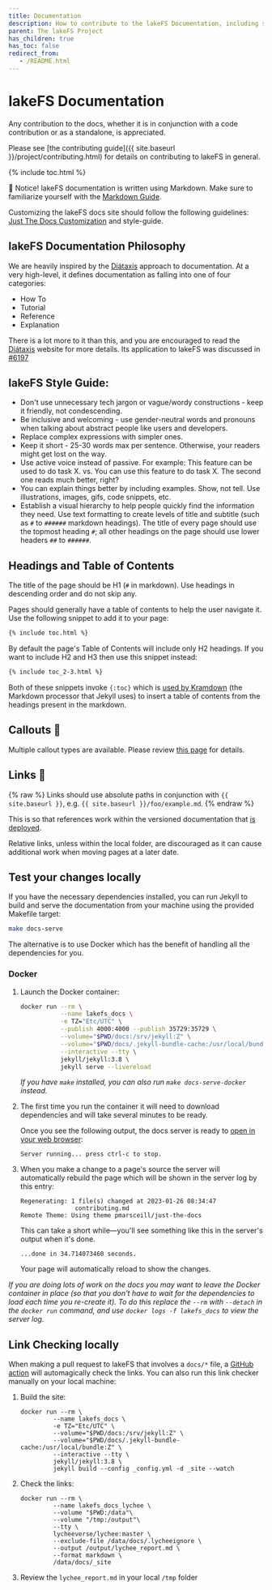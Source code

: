 ```yaml
---
title: Documentation
description: How to contribute to the lakeFS Documentation, including style guide
parent: The lakeFS Project
has_children: true
has_toc: false
redirect_from:
   - /README.html
---
```


# lakeFS Documentation

Any contribution to the docs, whether it is in conjunction with a code contribution or as a standalone, is appreciated.

Please see [the contributing guide]({{ site.baseurl }}/project/contributing.html) for details on contributing to lakeFS in general. 

{% include toc.html %}

📝  Notice! lakeFS documentation is written using Markdown.  Make sure to familiarize yourself with the [Markdown Guide](https://www.markdownguide.org/basic-syntax/#heading-best-practices).

Customizing the lakeFS docs site should follow the following guidelines: [Just The Docs Customization](https://just-the-docs.github.io/just-the-docs/docs/customization/) and style-guide.

## lakeFS Documentation Philosophy

We are heavily inspired by the [Diátaxis](https://diataxis.fr/) approach to documentation. At a very high-level, it defines documentation as falling into one of four categories: 

- How To
- Tutorial
- Reference
- Explanation

There is a lot more to it than this, and you are encouraged to read the [Diátaxis](https://diataxis.fr/) website for more details. Its application to lakeFS was discussed in [#6197](https://github.com/treeverse/lakeFS/issues/6197#issuecomment-1645933769)

## lakeFS Style Guide:

* Don't use unnecessary tech jargon or vague/wordy constructions - keep it friendly, not condescending.
* Be inclusive and welcoming - use gender-neutral words and pronouns when talking about abstract people like users and developers.
* Replace complex expressions with simpler ones.
* Keep it short - 25-30 words max per sentence.  Otherwise, your readers might get lost on the way. 
* Use active voice instead of passive. For example: This feature can be used to do task X. vs. You can use this feature to do task X. The second one reads much better, right?
* You can explain things better by including examples. Show, not tell. Use illustrations, images, gifs, code snippets, etc.
* Establish a visual hierarchy to help people quickly find the information they need. Use text formatting to create levels of title and subtitle (such as `#` to `######` markdown headings).  The title of every page should use the topmost heading `#`; all other headings on the page should use lower headers `##` to `######`.

## Headings and Table of Contents

The title of the page should be H1 (`#` in markdown). Use headings in descending order and do not skip any. 

Pages should generally have a table of contents to help the user navigate it. Use the following snippet to add it to your page: 

```html
{% include toc.html %}
```

By default the page's Table of Contents will include only H2 headings. If you want to include H2 and H3 then use this snippet instead: 

```html
{% include toc_2-3.html %}
```

Both of these snippets invoke `{:toc}` which is [used by Kramdown](https://kramdown.gettalong.org/converter/html.html#toc) (the Markdown processor that Jekyll uses) to insert a table of contents from the headings present in the markdown. 

## Callouts 💬

Multiple callout types are available. Please review [this page](./callouts.html) for details.

## Links 🔗

{% raw %}
Links should use absolute paths in conjunction with `{{ site.baseurl }}`, e.g. `{{ site.baseurl }}/foo/example.md`.
{% endraw %}

This is so that references work within the versioned documentation that [is deployed](https://github.com/treeverse/lakeFS/blob/master/.github/workflows/docs-release.yaml#L26-L45).

Relative links, unless within the local folder, are discouraged as it can cause additional work when moving pages at a later date. 

## Test your changes locally

If you have the necessary dependencies installed, you can run Jekyll to build and serve the documentation from your machine using the provided Makefile target: 

```sh
make docs-serve
```

The alternative is to use Docker which has the benefit of handling all the dependencies for you. 

### Docker

1. Launch the Docker container:

   ```sh
   docker run --rm \
              --name lakefs_docs \
              -e TZ="Etc/UTC" \
              --publish 4000:4000 --publish 35729:35729 \
              --volume="$PWD/docs:/srv/jekyll:Z" \
              --volume="$PWD/docs/.jekyll-bundle-cache:/usr/local/bundle:Z" \
              --interactive --tty \
              jekyll/jekyll:3.8 \
              jekyll serve --livereload
   ```

   _If you have `make` installed, you can also run `make docs-serve-docker` instead._ 

2. The first time you run the container it will need to download dependencies and will take several minutes to be ready. 

   Once you see the following output, the docs server is ready to [open in your web browser](http://localhost:4000): 

   ```
   Server running... press ctrl-c to stop.
   ```

3. When you make a change to a page's source the server will automatically rebuild the page which will be shown in the server log by this entry:

   ```
   Regenerating: 1 file(s) changed at 2023-01-26 08:34:47
                  contributing.md
   Remote Theme: Using theme pmarsceill/just-the-docs
   ```

   This can take a short while—you'll see something like this in the server's output when it's done. 
   
   ```
   ...done in 34.714073460 seconds.
   ```

   Your page will automatically reload to show the changes.

_If you are doing lots of work on the docs you may want to leave the Docker container in place (so that you don't have to wait for the dependencies to load each time you re-create it). To do this replace the `--rm` with `--detach` in the `docker run` command, and use `docker logs -f lakefs_docs` to view the server log._

## Link Checking locally

When making a pull request to lakeFS that involves a `docs/*` file, a [GitHub action](https://github.com/treeverse/lakeFS/blob/master/.github/workflows/docs-pr.yaml) will automagically check the links. You can also run this link checker manually on your local machine: 

1. Build the site: 

   ```
   docker run --rm \
            --name lakefs_docs \
            -e TZ="Etc/UTC" \
            --volume="$PWD/docs:/srv/jekyll:Z" \
            --volume="$PWD/docs/.jekyll-bundle-cache:/usr/local/bundle:Z" \
            --interactive --tty \
            jekyll/jekyll:3.8 \
            jekyll build --config _config.yml -d _site --watch
   ```

2. Check the links: 

   ```
   docker run --rm \
            --name lakefs_docs_lychee \
            --volume "$PWD:/data"\
            --volume "/tmp:/output"\
            --tty \
            lycheeverse/lychee:master \
            --exclude-file /data/docs/.lycheeignore \
            --output /output/lychee_report.md \
            --format markdown \
            /data/docs/_site
   ```

3. Review the `lychee_report.md` in your local `/tmp` folder
